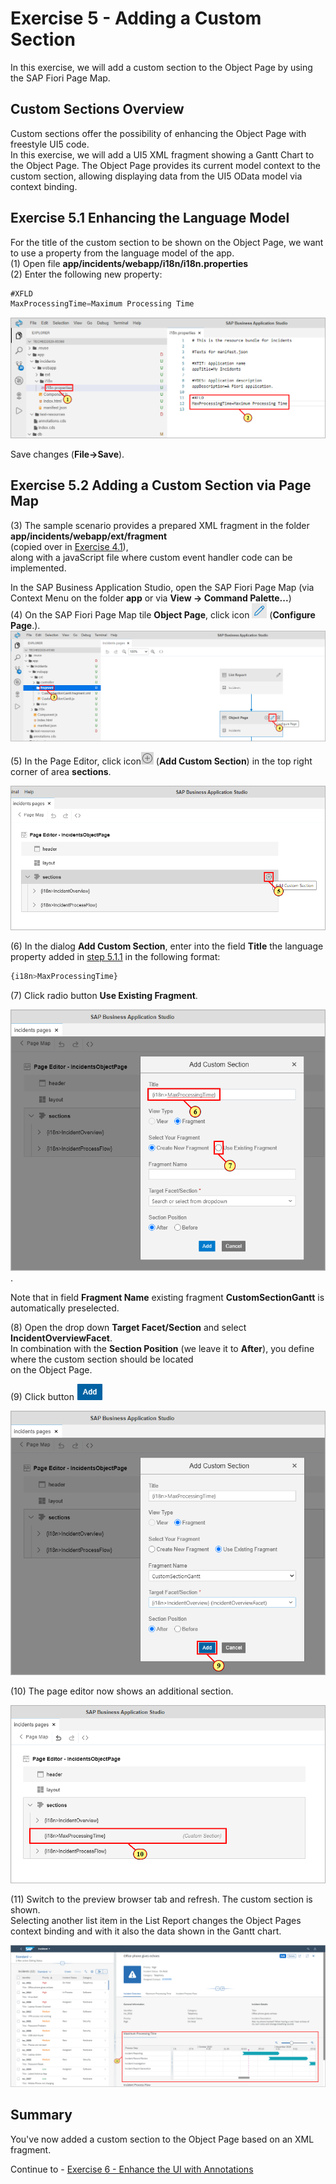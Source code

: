 # Exercise 5 - Adding a Custom Section

In this exercise, we will add a custom section to the Object Page by using the SAP Fiori Page Map.

## Custom Sections Overview

Custom sections offer the possibility of enhancing the Object Page with freestyle UI5 code.\
In this exercise, we will add a UI5 XML fragment showing a Gantt Chart to the Object Page.
The Object Page provides its current model context to the custom section, allowing displaying data from the UI5 OData model via context binding.

## Exercise 5.1 Enhancing the Language Model

For the title of the custom section to be shown on the Object Page, we want to use a property from the language model of the app.\
(1) Open file **app/incidents/webapp/i18n/i18n.properties**\
(2) Enter the following new property:

```js
#XFLD
MaxProcessingTime=Maximum Processing Time
```

![](./images/image1.png)

Save changes (**File->Save**).

## Exercise 5.2 Adding a Custom Section via Page Map

(3) The sample scenario provides a prepared XML fragment in the folder **app/incidents/webapp/ext/fragment**\
(copied over in [Exercise 4.1](../ex4#exercise-41-copy-over-the-sample-custom-page)),\
along with a javaScript file where custom event handler code can be implemented.

In the SAP Business Application Studio, open the SAP Fiori Page Map (via Context Menu on the folder **app** or via **View -> Command Palette...**)\
(4) On the SAP Fiori Page Map tile **Object Page**, click icon ![](./images/image5.png) (**Configure Page**.).\
![](./images/image3.png)

(5) In the Page Editor, click icon![](./images/image7.png) (**Add Custom Section**) in the top right corner of area **sections**.

![](./images/image6.png)

(6) In the dialog **Add Custom Section**, enter into the field **Title** the language property added in [step 5.1.1](#exercise-511-enhancing-the-language-model) in the following format:

```js
{i18n>MaxProcessingTime}
```

(7) Click radio button **Use Existing Fragment**.

![](./images/image8.png).

Note that in field **Fragment Name** existing fragment **CustomSectionGantt** is automatically preselected.

(8) Open the drop down **Target Facet/Section** and select **IncidentOverviewFacet**.\
In combination with the **Section Position** (we leave it to **After**), you define where the custom section should be located\
on the Object Page.

(9) Click button ![](./images/image14.png)

![](./images/image13.png)

(10) The page editor now shows an additional section.

![](./images/image15.png)

(11) Switch to the preview browser tab and refresh. The custom section is shown.\
Selecting another list item in the List Report changes the Object Pages context binding and with it also the data shown in the Gantt chart.

![](./images/image16.png)

## Summary

You've now added a custom section to the Object Page based on an XML fragment.

Continue to - [Exercise 6 - Enhance the UI with Annotations ](../ex6/README.md)
